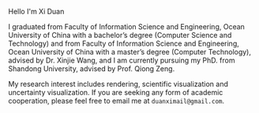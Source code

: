 Hello I'm Xi Duan

I graduated from Faculty of Information Science and Engineering, Ocean University of China with a bachelor’s degree (Computer Science and Technology) and from Faculty of Information Science and Engineering, Ocean University of China with a master’s degree (Computer Technology), advised by Dr. Xinjie Wang, and I am currently pursuing my PhD. from Shandong University, advised by Prof. Qiong Zeng.

My research interest includes rendering, scientific visualization and uncertainty visualization. If you are seeking any form of academic cooperation, please feel free to email me at `duanximail@gmail.com`.
